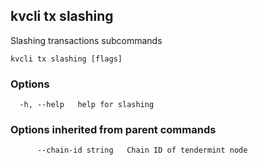 <!--
title: slashing
order: 0
-->
## kvcli tx slashing

Slashing transactions subcommands

```
kvcli tx slashing [flags]
```

### Options

```
  -h, --help   help for slashing
```

### Options inherited from parent commands

```
      --chain-id string   Chain ID of tendermint node
```


